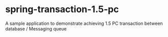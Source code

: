 # spring-transaction-1.5-pc
A sample application to demonstrate achieving 1.5 PC transaction between database / Messaging queue
